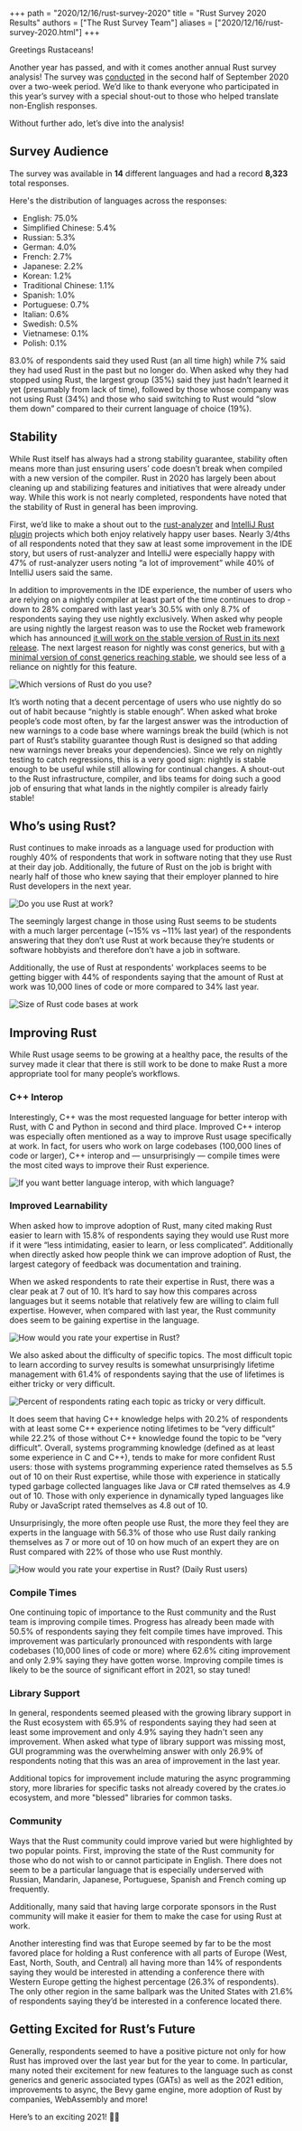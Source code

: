 +++
path = "2020/12/16/rust-survey-2020"
title = "Rust Survey 2020 Results"
authors = ["The Rust Survey Team"]
aliases = ["2020/12/16/rust-survey-2020.html"]
+++

Greetings Rustaceans!

Another year has passed, and with it comes another annual Rust survey analysis! The survey was [conducted][survey-launch] in the second half of September 2020 over a two-week period. We’d like to thank everyone who participated in this year’s survey with a special shout-out to those who helped translate non-English responses. 

Without further ado, let’s dive into the analysis! 

## Survey Audience

The survey was available in **14** different languages and had a record **8,323** total responses.

Here's the distribution of languages across the responses:

* English: 75.0%
* Simplified Chinese: 5.4%
* Russian: 5.3%
* German: 4.0%
* French: 2.7%
* Japanese: 2.2%
* Korean: 1.2%
* Traditional Chinese: 1.1%
* Spanish: 1.0%
* Portuguese: 0.7%
* Italian: 0.6%
* Swedish: 0.5%
* Vietnamese: 0.1%
* Polish: 0.1%

83.0% of respondents said they used Rust (an all time high) while 7% said they had used Rust in the past but no longer do. When asked why they had stopped using Rust, the largest group (35%) said they just hadn’t learned it yet (presumably from lack of time), followed by those whose company was not using Rust (34%) and those who said switching to Rust would “slow them down” compared to their current language of choice (19%). 

## Stability 

While Rust itself has always had a strong stability guarantee, stability often means more than just ensuring users’ code doesn’t break when compiled with a new version of the compiler. Rust in 2020 has largely been about cleaning up and stabilizing features and initiatives that were already under way. While this work is not nearly completed, respondents have noted that the stability of Rust in general has been improving.

First, we’d like to make a shout out to the [rust-analyzer] and [IntelliJ Rust plugin][rust-intellij] projects which both enjoy relatively happy user bases. Nearly 3/4ths of all respondents noted that they saw at least some improvement in the IDE story, but users of rust-analyzer and IntelliJ were especially happy with 47% of rust-analyzer users noting “a lot of improvement” while 40% of IntelliJ users said the same. 

In addition to improvements in the IDE experience, the number of users who are relying on a nightly compiler at least part of the time continues to drop - down to 28% compared with last year’s 30.5% with only 8.7% of respondents saying they use nightly exclusively. When asked why people are using nightly the largest reason was to use the Rocket web framework which has announced [it will work on the stable version of Rust in its next release][rocket-announcement]. The next largest reason for nightly was const generics, but with [a minimal version of const generics reaching stable][min-const-generics], we should see less of a reliance on nightly for this feature. 

![Which versions of Rust do you use?](rust-versions.svg)

It’s worth noting that a decent percentage of users who use nightly do so out of habit because “nightly is stable enough”. When asked what broke people’s code most often, by far the largest answer was the introduction of new warnings to a code base where warnings break the build (which is not part of Rust’s stability guarantee though Rust is designed so that adding new warnings never breaks your dependencies). Since we rely on nightly testing to catch regressions, this is a very good sign: nightly is stable enough to be useful while still allowing for continual changes. A shout-out to the Rust infrastructure, compiler, and libs teams for doing such a good job of ensuring that what lands in the nightly compiler is already fairly stable!

## Who’s using Rust?

Rust continues to make inroads as a language used for production with roughly 40% of respondents that work in software noting that they use Rust at their day job. Additionally, the future of Rust on the job is bright with nearly half of those who knew saying that their employer planned to hire Rust developers in the next year. 

![Do you use Rust at work?](rust-at-work.svg)

The seemingly largest change in those using Rust seems to be students with a much larger percentage (~15% vs ~11% last year) of the respondents answering that they don’t use Rust at work because they’re students or software hobbyists and therefore don’t have a job in software.

Additionally, the use of Rust at respondents' workplaces seems to be getting bigger with 44% of respondents saying that the amount of Rust at work was 10,000 lines of code or more compared to 34% last year. 

![Size of Rust code bases at work](project-size.svg)

## Improving Rust

While Rust usage seems to be growing at a healthy pace, the results of the survey made it clear that there is still work to be done to make Rust a more appropriate tool for many people’s workflows.

### C++ Interop

Interestingly, C++ was the most requested language for better interop with Rust, with C and Python in second and third place. Improved C++ interop was especially often mentioned as a way to improve Rust usage specifically at work. In fact, for users who work on large codebases (100,000 lines of code or larger), C++ interop and — unsurprisingly — compile times were the most cited ways to improve their Rust experience.

![If you want better language interop, with which language?](language-interop.svg)

### Improved Learnability

When asked how to improve adoption of Rust, many cited making Rust easier to learn with 15.8% of respondents saying they would use Rust more if it were “less intimidating, easier to learn, or less complicated”. Additionally when directly asked how people think we can improve adoption of Rust, the largest category of feedback was documentation and training. 

When we asked respondents to rate their expertise in Rust, there was a clear peak at 7 out of 10. It’s hard to say how this compares across languages but it seems notable that relatively few are willing to claim full expertise. However, when compared with last year, the Rust community does seem to be gaining expertise in the language. 

![How would you rate your expertise in Rust?](rust-expertise-overall.svg)

We also asked about the difficulty of specific topics. The most difficult topic to learn according to survey results is somewhat unsurprisingly lifetime management with 61.4% of respondents saying that the use of lifetimes is either tricky or very difficult.  

![Percent of respondents rating each topic as tricky or very difficult.](topic-difficulty-ratings.svg)

It does seem that having C++ knowledge helps with 20.2% of respondents with at least some C++ experience noting lifetimes to be “very difficult” while 22.2% of those without C++ knowledge found the topic to be “very difficult”. Overall, systems programming knowledge (defined as at least some experience in C and C++), tends to make for more confident Rust users: those with systems programming experience rated themselves as 5.5 out of 10 on their Rust expertise, while those with experience in statically typed garbage collected languages like Java or C# rated themselves as 4.9 out of 10. Those with only experience in dynamically typed languages like Ruby or JavaScript rated themselves as 4.8 out of 10. 

Unsurprisingly, the more often people use Rust, the more they feel they are experts in the language with 56.3% of those who use Rust daily ranking themselves as 7 or more out of 10 on how much of an expert they are on Rust compared with 22% of those who use Rust monthly. 

![How would you rate your expertise in Rust? (Daily Rust users)](rust-expertise-daily.svg)

### Compile Times

One continuing topic of importance to the Rust community and the Rust team is improving compile times. Progress has already been made with 50.5% of respondents saying they felt compile times have improved. This improvement was particularly pronounced with respondents with large codebases (10,000 lines of code or more) where 62.6% citing improvement and only 2.9% saying they have gotten worse. Improving compile times is likely to be the source of significant effort in 2021, so stay tuned!

### Library Support 

In general, respondents seemed pleased with the growing library support in the Rust ecosystem with 65.9% of respondents saying they had seen at least some improvement and only 4.9% saying they hadn't seen any improvement. When asked what type of library support was missing most, GUI programming was the overwhelming answer with only 26.9% of respondents noting that this was an area of improvement in the last year. 

Additional topics for improvement include maturing the async programming story, more libraries for specific tasks not already covered by the crates.io ecosystem, and more "blessed" libraries for common tasks. 

### Community

Ways that the Rust community could improve varied but were highlighted by two popular points. First, improving the state of the Rust community for those who do not wish to or cannot participate in English. There does not seem to be a particular language that is especially underserved with Russian, Mandarin, Japanese, Portuguese, Spanish and French coming up frequently.

Additionally, many said that having large corporate sponsors in the Rust community will make it easier for them to make the case for using Rust at work. 

Another interesting find was that Europe seemed by far to be the most favored place for holding a Rust conference with all parts of Europe (West, East, North, South, and Central) all having more than 14% of respondents saying they would be interested in attending a conference there with Western Europe getting the highest percentage (26.3% of respondents). The only other region in the same ballpark was the United States with 21.6% of respondents saying they’d be interested in a conference located there. 

## Getting Excited for Rust’s Future

Generally, respondents seemed to have a positive picture not only for how Rust has improved over the last year but for the year to come. In particular, many noted their excitement for new features to the language such as const generics and generic associated types (GATs) as well as the 2021 edition, improvements to async, the Bevy game engine, more adoption of Rust by companies, WebAssembly and more! 

Here’s to an exciting 2021! 🎉🦀


[survey-launch]: https://blog.rust-lang.org/2020/09/10/survey-launch.html
[rust-analyzer]: https://rust-analyzer.github.io/
[rust-intellij]: https://intellij-rust.github.io/
[rocket-announcement]: https://github.com/SergioBenitez/Rocket/issues/19
[min-const-generics]: https://github.com/rust-lang/rust/pull/79135 
